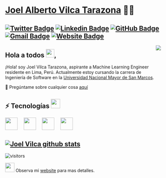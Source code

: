 # [Joel Alberto Vilca Tarazona](https://www.linkedin.com/in/joalvita/) 👨‍💻
[![Twitter Badge](https://img.shields.io/badge/-@joalvita-1ca0f1?style=flat-square&labelColor=1ca0f1&logo=twitter&logoColor=white&link=https://twitter.com/joalvita)](https://twitter.com/joalvita) [![Linkedin Badge](https://img.shields.io/badge/-joalvita-blue?style=flat-square&logo=Linkedin&logoColor=white&link=https://www.linkedin.com/in/joalvita/)](https://www.linkedin.com/in/joalvita/)
[![GitHub Badge](https://img.shields.io/badge/-@joalvita-%23181717?style=flat-square&logo=github)](https://github.com/joalvita)
[![Gmail Badge](https://img.shields.io/badge/-connectwithjoel.vilca1@unmsm.edu.pe-c14438?style=flat-square&logo=Gmail&logoColor=white&link=mailto:connectwithjoel.vilca1@unmsm.edu.pe)](mailto:connectwithjoel.vilca1@unmsm.edu.pe)
[![Website Badge](https://img.shields.io/website?color=0ab9e6&style=flat-square&up_message=joalvita.com.pe&url=http%3A%2F%2Fadarshaacharya.com.np%2F)](http://joalvita.com)
---
<img align="right" src="https://raw.githubusercontent.com/joalvita/joalvita/master/assets/octocat-anime.gif"/>

## Hola a todos <img src="https://raw.githubusercontent.com/joalvita/joalvita/master/assets/wave.gif" width="27px">,
¡Hola! soy Joel Vilca Tarazona, aspirante a Machine Learning Engineer residente en Lima, Perú. Actualmente estoy cursando la carrera de Ingeniería de Software en la [Universidad Nacional Mayor de San Marcos](http://www.unmsm.edu.pe/).  


 💬 Pregúntame sobre cualquier cosa [aquí](https://github.com/joalvita/joalvita/issues)


 ## ⚡ Tecnologías <img src="https://media.giphy.com/media/WUlplcMpOCEmTGBtBW/giphy.gif" width="30"> 
  <img height="40" src="https://raw.githubusercontent.com/joalvita/joalvita/master/assets/py.svg"> &nbsp; &nbsp;
  <img height="40" src="https://raw.githubusercontent.com/joalvita/joalvita/master/assets/R.svg"> &nbsp; &nbsp;
  <img height="40" src="https://raw.githubusercontent.com/joalvita/joalvita/master/assets/java.svg"> &nbsp; &nbsp; 
  <img height="40" src="https://raw.githubusercontent.com/joalvita/joalvita/master/assets/git.svg">
<br/> 

[![Joel Vilca github stats](https://github-readme-stats.vercel.app/api?username=joalvita&show_icons=true&theme=algolia&include_all_commits=true)](https://github.com/anuraghazra/github-readme-stats)
---

![visitors](https://visitor-badge.laobi.icu/badge?page_id=joalvita.joalvita&title=Visitas%20perfil) 

 <img src="https://raw.githubusercontent.com/joalvita/joalvita/master/assets/developer.gif" width="30px"> Observa mi  [website](https://www.linkedin.com/in/joalvita/) para mas detalles. 
